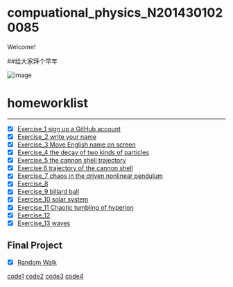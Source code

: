 # compuational_physics_N2014301020085

Welcome!

##给大家拜个早年

![image](https://github.com/newsubmarine/compuational_physics_N2014301020085/blob/master/QQ%E5%9B%BE%E7%89%8720170107205519_%E7%9C%8B%E5%9B%BE%E7%8E%8B.jpg?raw=true)


# homeworklist
***
- [x] [Exercise_1  sign up a GitHub account](https://github.com/newsubmarine/compuational_physics_N2014301020085/blob/master/exercise_1)
- [x] [Exercise_2  write your name](https://github.com/newsubmarine/compuational_physics_N2014301020085/blob/master/exercise_2.py)
- [x] [Exercise_3  Move English name on screen](https://www.zybuluo.com/New-submarine/note/513484)
- [x] [Exercise_4  the decay of two kinds of particles](https://www.evernote.com/shard/s670/sh/df825138-d51b-4f67-93eb-118f6386fd47/c600dae591885fbea0e11da673827b06)
- [x] [Exercise_5 the cannon shell trajectory](https://www.zybuluo.com/New-submarine/note/534168)
- [x] [Exercise 6 trajectory of the cannon shell](https://www.zybuluo.com/mdeditor#542255)
- [x] [Exercise_7 chaos in the driven nonlinear pendulum](https://www.zybuluo.com/mdeditor#550151)
- [x] [Exercise_8 ](https://www.zybuluo.com/New-submarine/note/565935)
- [x] [Exercise_9 billard ball](https://www.zybuluo.com/New-submarine/note/573530)
- [x] [Exercise_10 solar system](https://www.zybuluo.com/New-submarine/note/581458)
- [x] [Exercise_11 Chaotic tumbling of hyperion](https://www.zybuluo.com/New-submarine/note/589591)
- [x] [Exercise_12](https://www.zybuluo.com/New-submarine/note/597655)
- [x] [Exercise_13 waves](https://www.zybuluo.com/New-submarine/note/605040)

## Final Project

- [x] [Random Walk](https://www.zybuluo.com/New-submarine/note/623224)

[code1](https://github.com/newsubmarine/compuational_physics_N2014301020085/blob/master/diffusion.py) 
[code2](https://github.com/newsubmarine/compuational_physics_N2014301020085/blob/master/one-dimensional%20random%20walk.py)
[code3](https://github.com/newsubmarine/compuational_physics_N2014301020085/blob/master/diffusion1.py)
[code4](https://github.com/newsubmarine/compuational_physics_N2014301020085/blob/master/two-dimensional%20random%20walk.py)
